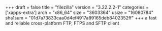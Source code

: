 +++
draft = false
title = "filezilla"
version = "3.22.2.2-1"
categories = ['xapps-extra']
arch = "x86_64"
size = "3603364"
usize = "16080784"
sha1sum = "01d7a73833caa0d4ef4917a89165deb8402352ff"
+++
a fast and reliable cross-platform FTP, FTPS and SFTP client